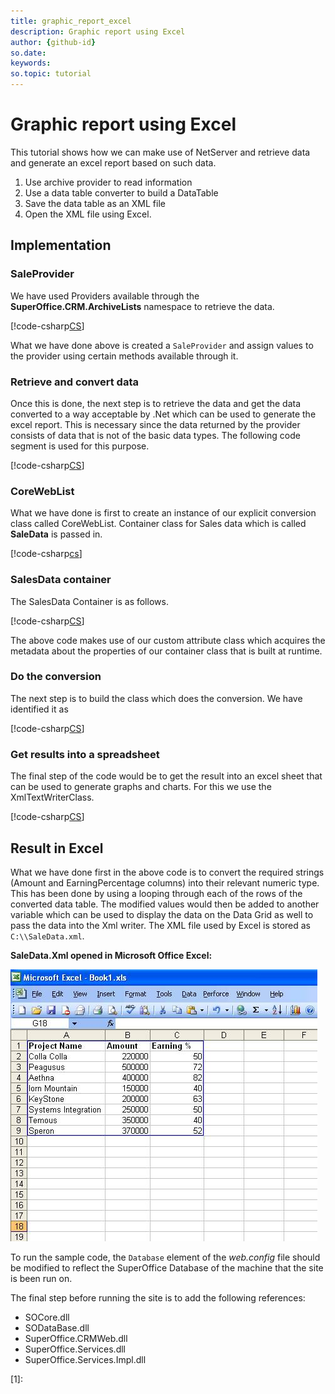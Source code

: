 ```yaml
---
title: graphic_report_excel
description: Graphic report using Excel
author: {github-id}
so.date: 
keywords: 
so.topic: tutorial
---
```


# Graphic report using Excel

This tutorial shows how we can make use of NetServer and retrieve data and generate an excel report based on such data.

1. Use archive provider to read information
2. Use a data table converter to build a DataTable
3. Save the data table as an XML file
4. Open the XML file using Excel.

## Implementation

### SaleProvider

We have used Providers available through the **SuperOffice.CRM.ArchiveLists** namespace to retrieve the data.

[!code-csharp[CS](includes/graphic-saleprovider.cs)]

What we have done above is created a `SaleProvider` and assign values to the provider using certain methods available through it.

### Retrieve and convert data

Once this is done, the next step is to retrieve the data and get the data converted to a way acceptable by .Net which can be used to generate the excel report. This is necessary since the data returned by the provider consists of data that is not of the basic data types. The following code segment is used for this purpose.

[!code-csharp[CS](includes/excel-get-and-convert.cs)]

### CoreWebList

What we have done is first to create an instance of our explicit conversion class called CoreWebList. Container class for Sales data which is called **SaleData** is passed in.

[!code-csharp[cs](includes/coreweblist.cs)]

### SalesData container

The SalesData Container is as follows.

[!code-csharp[CS](includes/salesdata.cs)]

The above code makes use of our custom attribute class which acquires the metadata about the properties of our container class that is built at runtime.

### Do the conversion

The next step is to build the class which does the conversion. We have identified it as

[!code-csharp[CS](includes/datatableconverter.cs)]

### Get results into a spreadsheet

The final step of the code would be to get the result into an excel sheet that can be used to generate graphs and charts. For this we use the XmlTextWriterClass.

[!code-csharp[CS](includes/excel-write.cs)]

## Result in Excel

What we have done first in the above code is to convert the required strings (Amount and EarningPercentage columns) into their relevant numeric type. This has been done by using a looping through each of the rows of the converted data table. The modified values would then be added to another variable which can be used to display the data on the Data Grid as well to pass the data into the Xml writer. The XML file used by Excel is stored as `C:\\SaleData.xml`.

**SaleData.Xml opened in Microsoft Office Excel:**

![02][img1]

To run the sample code, the `Database` element of the *web.config* file should be modified to reflect the SuperOffice Database of the machine that the site is been run on.

The final step before running the site is to add the following references:

* SOCore.dll
* SODataBase.dll
* SuperOffice.CRMWeb.dll
* SuperOffice.Services.dll
* SuperOffice.Services.Impl.dll

<!-- [Source code (zip)](GraphicReportUsingExcel.zip) -->

<!-- Referenced links -->
[1]:

<!-- Referenced images -->
[img1]: media/image022.jpg
